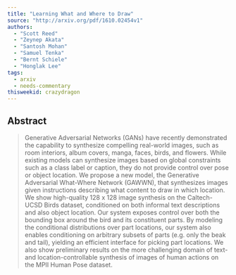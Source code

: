 ```yaml
---
title: "Learning What and Where to Draw"
source: "http://arxiv.org/pdf/1610.02454v1"
authors:
  - "Scott Reed"
  - "Zeynep Akata"
  - "Santosh Mohan"
  - "Samuel Tenka"
  - "Bernt Schiele"
  - "Honglak Lee"
tags:
  - arxiv
  - needs-commentary
thisweekid: crazydragon
---
```

## Abstract
>   Generative Adversarial Networks (GANs) have recently demonstrated the
> capability to synthesize compelling real-world images, such as room interiors,
> album covers, manga, faces, birds, and flowers. While existing models can
> synthesize images based on global constraints such as a class label or caption,
> they do not provide control over pose or object location. We propose a new
> model, the Generative Adversarial What-Where Network (GAWWN), that synthesizes
> images given instructions describing what content to draw in which location. We
> show high-quality 128 x 128 image synthesis on the Caltech-UCSD Birds dataset,
> conditioned on both informal text descriptions and also object location. Our
> system exposes control over both the bounding box around the bird and its
> constituent parts. By modeling the conditional distributions over part
> locations, our system also enables conditioning on arbitrary subsets of parts
> (e.g. only the beak and tail), yielding an efficient interface for picking part
> locations. We also show preliminary results on the more challenging domain of
> text- and location-controllable synthesis of images of human actions on the
> MPII Human Pose dataset.
> 